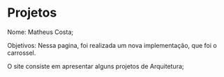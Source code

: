 # Projetos
Nome: Matheus Costa;

Objetivos: Nessa pagina, foi realizada um nova implementação, que foi o carrossel.

O site consiste em apresentar alguns projetos de Arquitetura;
